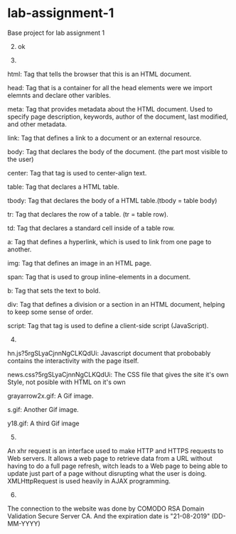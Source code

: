 # lab-assignment-1
Base project for lab assignment 1

2) ok

3)
html: Tag that tells the browser that this is an HTML document.

head: Tag that is a container for all the head elements were we import elemnts and declare other varibles.

meta: Tag that provides metadata about the HTML document. Used to specify page description, keywords, author of the document, last modified, and other metadata.

link: Tag that defines a link to a document or an external resource.

body: Tag that declares the body of the document. (the part most visible to the user)

center: Tag that tag is used to center-align text.

table: Tag that declares a HTML table.

tbody: Tag that declares the body of a HTML table.(tbody = table body)

tr: Tag that declares the row of a table. (tr = table row).

td: Tag that declares a standard cell inside of a table row.

a: Tag that defines a hyperlink, which is used to link from one page to another.

img: Tag that defines an image in an HTML page.

span: Tag that is used to group inline-elements in a document.

b: Tag that sets the text to bold.

div: Tag that defines a division or a section in an HTML document, helping to keep some sense of order.

script: Tag that tag is used to define a client-side script (JavaScript).

4)
hn.js?5rgSLyaCjnnNgCLKQdUi: Javascript document that probobably contains the interactivity with the page itself.

news.css?5rgSLyaCjnnNgCLKQdUi: The CSS file that gives the site it's own Style, not posible with HTML on it's own

grayarrow2x.gif: A Gif image.

s.gif: Another Gif image.

y18.gif: A third Gif image

5)
An xhr request is an interface used to make HTTP and HTTPS requests to Web servers. It allows a web page to retrieve data from a URL without having to do a full page refresh, witch leads to a Web page to being able to update just part of a page without disrupting what the user is doing. XMLHttpRequest is used heavily in AJAX programming.

6)
The connection to the website was done by COMODO RSA Domain Validation Secure Server CA. And the expiration date is "21-08-2019" (DD-MM-YYYY)